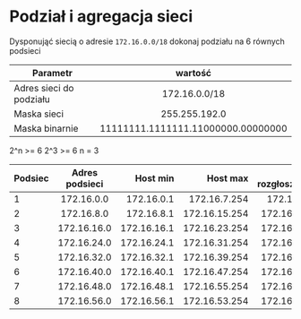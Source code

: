 # Podział i agregacja sieci

Dysponująć siecią o adresie ``172.16.0.0/18`` dokonaj podziału na 6 równych podsieci

| Parametr | wartość |
| ------------- |:-------------:|
| Adres sieci do podziału | 172.16.0.0/18 | 
| Maska sieci  | 255.255.192.0 |
| Maska binarnie  | 11111111.1111111.11000000.00000000  |


2^n >= 6
2^3 >= 6
n = 3

| Podsiec   | Adres podsieci | Host min     | Host max      | Adres rozgłoszeniowy |
| -------------     |:-------------: | -----:       | -----:        | -----:    |
| 1         | 172.16.0.0 | 172.16.0.1      | 172.16.7.254 |  172.16.7.255 |
| 2         | 172.16.8.0 | 172.16.8.1      | 172.16.15.254  | 172.16.15.255  |
| 3         | 172.16.16.0 | 172.16.16.1 | 172.16.23.254 | 172.16.23.255 |
| 4         | 172.16.24.0 | 172.16.24.1 | 172.16.31.254 | 172.16.31.255 |
| 5         | 172.16.32.0 | 172.16.32.1 | 172.16.39.254 | 172.16.39.255 |
| 6         | 172.16.40.0 | 172.16.40.1 | 172.16.47.254 | 172.16.47.255 |
| 7         | 172.16.48.0 | 172.16.48.1 | 172.16.55.254 | 172.16.55.255 |
| 8         | 172.16.56.0 | 172.16.56.1 | 172.16.53.254 | 172.16.53.255 |

